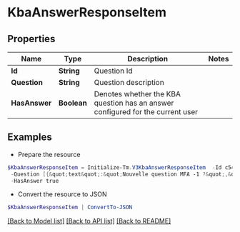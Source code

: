 # KbaAnswerResponseItem
## Properties

Name | Type | Description | Notes
------------ | ------------- | ------------- | -------------
**Id** | **String** | Question Id | 
**Question** | **String** | Question description | 
**HasAnswer** | **Boolean** | Denotes whether the KBA question has an answer configured for the current user | 

## Examples

- Prepare the resource
```powershell
$KbaAnswerResponseItem = Initialize-Tm.V3KbaAnswerResponseItem  -Id c54fee53-2d63-4fc5-9259-3e93b9994135 `
 -Question [{&quot;text&quot;:&quot;Nouvelle question MFA -1 ?&quot;,&quot;locale&quot;:&quot;fr&quot;},{&quot;text&quot;:&quot;MFA new question -1 ?&quot;,&quot;locale&quot;:&quot;&quot;}] `
 -HasAnswer true
```

- Convert the resource to JSON
```powershell
$KbaAnswerResponseItem | ConvertTo-JSON
```

[[Back to Model list]](../README.md#documentation-for-models) [[Back to API list]](../README.md#documentation-for-api-endpoints) [[Back to README]](../README.md)

